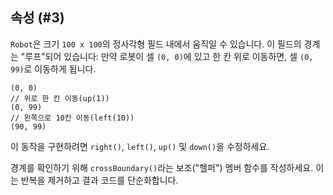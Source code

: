 ## 속성 (#3)

`Robot`은 크기 `100 x 100`의 정사각형 필드 내에서 움직일 수 있습니다. 이 필드의 경계는 "루프"되어 있습니다: 만약 로봇이 셀 `(0, 0)`에 있고 한 칸 위로 이동하면, 셀 `(0, 99)`로 이동하게 됩니다.

```text
(0, 0)
// 위로 한 칸 이동(up(1))
(0, 99)
// 왼쪽으로 10칸 이동(left(10))
(90, 99)
```

이 동작을 구현하려면 `right()`, `left()`, `up()` 및 `down()`을 수정하세요.

<div class="hint">

경계를 확인하기 위해 `crossBoundary()`라는 보조("헬퍼") 멤버 함수를 작성하세요. 이는 반복을 제거하고 결과 코드를 단순화합니다.

</div>